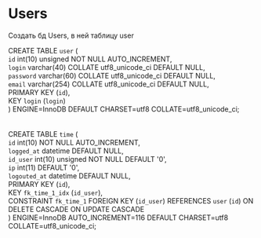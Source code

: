 # Users
Создать бд Users, в ней таблицу user

CREATE TABLE `user` ( <br/>
  `id` int(10) unsigned NOT NULL AUTO_INCREMENT,<br/>
  `login` varchar(40) COLLATE utf8_unicode_ci DEFAULT NULL,<br/>
  `password` varchar(60) COLLATE utf8_unicode_ci DEFAULT NULL,<br/>
  `email` varchar(254) COLLATE utf8_unicode_ci DEFAULT NULL,<br/>
  PRIMARY KEY (`id`),<br/>
  KEY `login` (`login`)<br/>
) ENGINE=InnoDB DEFAULT CHARSET=utf8 COLLATE=utf8_unicode_ci;<br/>
<br/>
<br/>
CREATE TABLE `time` (<br/>
  `id` int(10) NOT NULL AUTO_INCREMENT,<br/>
  `logged_at` datetime DEFAULT NULL,<br/>
  `id_user` int(10) unsigned NOT NULL DEFAULT '0',<br/>
  `ip` int(11) DEFAULT '0',<br/>
  `logouted_at` datetime DEFAULT NULL,<br/>
  PRIMARY KEY (`id`),<br/>
  KEY `fk_time_1_idx` (`id_user`),<br/>
  CONSTRAINT `fk_time_1` FOREIGN KEY (`id_user`) REFERENCES `user` (`id`) ON DELETE CASCADE ON UPDATE CASCADE<br/>
) ENGINE=InnoDB AUTO_INCREMENT=116 DEFAULT CHARSET=utf8 COLLATE=utf8_unicode_ci;<br/>
